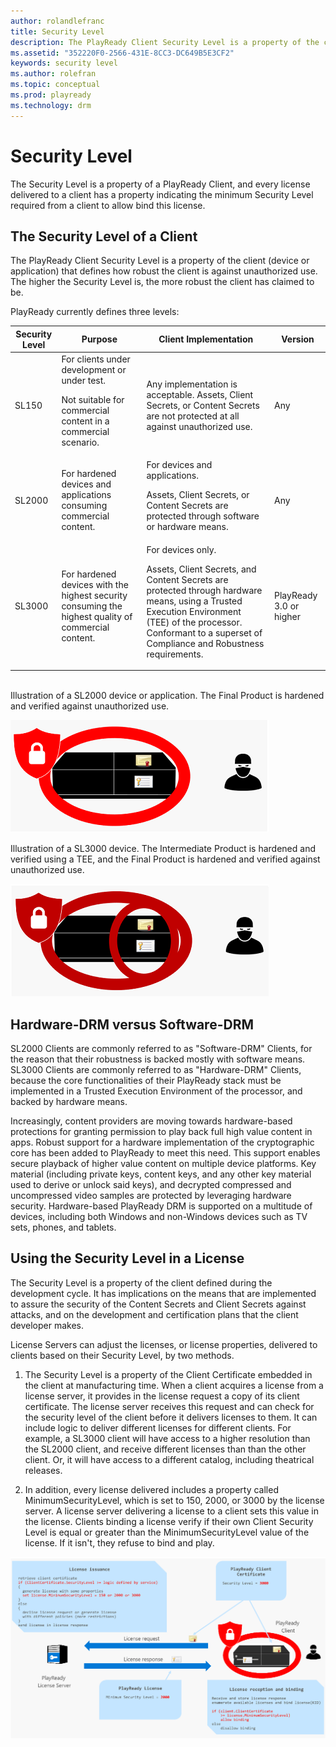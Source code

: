 ```yaml
---
author: rolandlefranc
title: Security Level
description: The PlayReady Client Security Level is a property of the client (device or application) that defines how robust the client is against unauthorized use.
ms.assetid: "352220F0-2566-431E-8CC3-DC649B5E3CF2"
keywords: security level
ms.author: rolefran
ms.topic: conceptual
ms.prod: playready
ms.technology: drm
---
```


# Security Level
The Security Level is a property of a PlayReady Client, and every license delivered to a client has a property indicating the minimum Security Level required from a client to allow bind this license.


## The Security Level of a Client

The PlayReady Client Security Level is a property of the client (device or application) that defines how robust the client is against unauthorized use. The higher the Security Level is, the more robust the client has claimed to be.

PlayReady currently defines three levels:

|Security Level|Purpose|Client Implementation|Version|
| --- | --- | --- | --- |
|SL150|For clients under development or under test. <p/>Not suitable for commercial content in a commercial scenario.|Any implementation is acceptable. Assets, Client Secrets, or Content Secrets are not protected at all against unauthorized use.|Any|
|SL2000|For hardened devices and applications consuming commercial content.|For devices and applications.<p/>Assets, Client Secrets, or Content Secrets are protected through software or hardware means.|Any|
|SL3000|For hardened devices with the highest security consuming the highest quality of commercial content.|For devices only.<p/>Assets, Client Secrets, and Content Secrets are protected through hardware means, using a Trusted Execution Environment (TEE) of the processor. Conformant to a superset of Compliance and Robustness requirements.|PlayReady 3.0 or higher|

<br />
Illustration of a SL2000 device or application. The Final Product is hardened and verified against unauthorized use.

![Illustration of a SL2000 device. The Final Product is hardened against unauthorized use](../images/security_level_2000.png)

Illustration of a SL3000 device. The Intermediate Product is hardened and verified using a TEE, and the Final Product is hardened and verified against unauthorized use.

![Illustration of a SL3000 device.The Intermediate Product is hardened and verified using a TEE, and the Final Product is hardened and verified against unauthorized use](../images/security_level_3000.png)

<a id="hardwarevssoftware"></a>
## Hardware-DRM versus Software-DRM
SL2000 Clients are commonly referred to as "Software-DRM" Clients, for the reason that their robustness is backed mostly with software means.
SL3000 Clients are commonly referred to as "Hardware-DRM" Clients, because the core functionalities of their PlayReady stack must be implemented in a Trusted Execution Environment of the processor, and backed by hardware means.

Increasingly, content providers are moving towards hardware-based protections for granting permission to play back full high value content in apps. Robust support for a hardware implementation of the cryptographic core has been added to PlayReady to meet this need. This support enables secure playback of higher value content on multiple device platforms. Key material (including private keys, content keys, and any other key material used to derive or unlock said keys), and decrypted compressed and uncompressed video samples are protected by leveraging hardware security. Hardware-based PlayReady DRM is supported on a multitude of devices, including both Windows and non-Windows devices such as TV sets, phones, and tablets.


<a id="securitylevelpolicy"></a>
## Using the Security Level in a License
The Security Level is a property of the client defined during the development cycle. It has implications on the means that are implemented to assure the security of the Content Secrets and Client Secrets against attacks, and on the development and certification plans that the client developer makes.

License Servers can adjust the licenses, or license properties, delivered to clients based on their Security Level, by two methods.

   1. The Security Level is a property of the Client Certificate embedded in the client at manufacturing time. When a client acquires a license from a license server, it provides in the license request a copy of its client certificate. The license server receives this request and can check for the security level of the client before it delivers licenses to them. It can include logic to deliver different licenses for different clients. For example, a SL3000 client will have access to a higher resolution than the SL2000 client, and receive different licenses than than the other client. Or, it will have access to a different catalog, including theatrical releases.

   2. In addition, every license delivered includes a property called MinimumSecurityLevel, which is set to 150, 2000, or 3000 by the license server. A license server delivering a license to a client sets this value in the license. Clients binding a license verify if their own Client Security Level is equal or greater than the MinimumSecurityLevel value of the license. If it isn't, they refuse to bind and play.

![Illustration of the security levels](../images/security_level.png)
